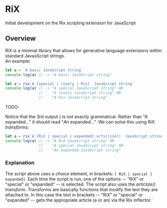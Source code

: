 # RiX
Initial development on the Rix scripting extension for JavaScript

## Overview
RiX is a minimal library that allows for generative language extensions within standard JavasScript strings.<br>
An example:

```js
let a = `A basic JavaScript string`
console.log(a) // -> "A basic JavaScript string"
```
```js
let a = rix`A [special | lovely | Rix]  JavaScript string`
console.log(a) // -> "A special JavaScript string" OR
               //    "A lovely JavaScript string" OR
               //    "A Rix JavaScript string"
```

TODO:

Notice that the 3rd output ( is not exactly grammatical. Rather than "A expanded..." it should read "_An_ expanded...". We can solve this using RiX _transforms_:

```js
let a = rix`A [RiX | special | expanded].articlize()  JavaScript string`
console.log(a) // -> "A RiX JavaScript string" OR
               //    "A special JavaScript string" OR
               //    "An expanded JavaScript string"
```
### Explanation

The script above uses a *choice* element, in brackets: `[ RiX | special | expanded]`. Each time the script is run, one of the options -- "RiX" or "special" or "expanded" -- is selected.
The script also uses the *articlize()* *transform*. Transforms are basically functions that modify the text they are attached to. In this case the text in brackets --  "RiX" or "special" or "expanded" -- gets the appropriate article (a or an) via the Rix inflector.`
